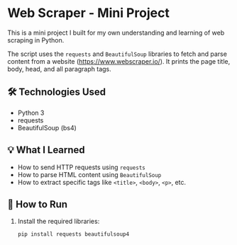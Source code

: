 # Web Scraper - Mini Project

This is a mini project I built for my own understanding and learning of web scraping in Python.

The script uses the `requests` and `BeautifulSoup` libraries to fetch and parse content from a website (https://www.webscraper.io/). It prints the page title, body, head, and all paragraph tags.

## 🛠 Technologies Used

- Python 3
- requests
- BeautifulSoup (bs4)

## 💡 What I Learned

- How to send HTTP requests using `requests`
- How to parse HTML content using `BeautifulSoup`
- How to extract specific tags like `<title>`, `<body>`, `<p>`, etc.

## 🚀 How to Run

1. Install the required libraries:
   ```bash
   pip install requests beautifulsoup4
